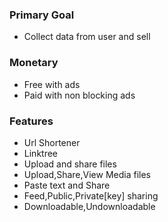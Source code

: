 ### Primary Goal
- Collect data from user and sell

### Monetary
- Free with ads
- Paid with non blocking ads

### Features
- Url Shortener
- Linktree
- Upload and share files
- Upload,Share,View Media files
- Paste text and Share
- Feed,Public,Private[key] sharing
- Downloadable,Undownloadable